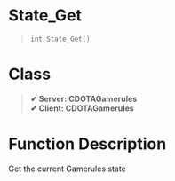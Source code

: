 # State_Get
> `int State_Get()`
# Class
> __✔ Server: CDOTAGamerules__  
> __✔ Client: CDOTAGamerules__  
# Function Description
Get the current Gamerules state
